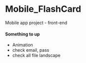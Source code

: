 # Mobile_FlashCard
Mobile app project - front-end

#### Something to up
- Animation
- check email, pass
- check all file landscape


